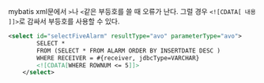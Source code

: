 
mybatis xml문에서 `>`나 `<`같은 부등호를 쓸 때 오류가 난다.
그럴 경우 `<![CDATA[ 내용 ]]>`로 감싸서 부등호를 사용할 수 있다.

```xml
<select id="selectFiveAlarm" resultType="avo" parameterType="avo">
		SELECT *
		FROM (SELECT * FROM ALARM ORDER BY INSERTDATE DESC )
		WHERE RECEIVER = #{receiver, jdbcType=VARCHAR}
		<![CDATA[WHERE ROWNUM <= 5]]>
	</select>
```
